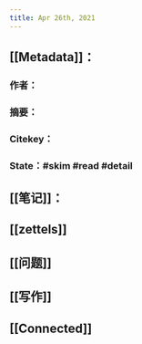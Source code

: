 ```yaml
---
title: Apr 26th, 2021
---
```


## [[Metadata]]：
### 作者：
### 摘要：
### Citekey：
### State：#skim #read #detail
## [[笔记]]：
###
## [[zettels]]
## [[问题]]
## [[写作]]
## [[Connected]]
###
##
##
